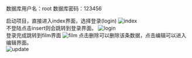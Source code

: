 数据库用户名：root
数据库密码：123456

启动项目，直接进入index界面，选择登录(login)
![index](https://raw.githubusercontent.com/gituserzs03/Film/master/pic/index.png)  
不登陆点击insert则会跳转到登录界面。
![login](https://raw.githubusercontent.com/gituserzs03/Film/master/pic/login.png)  
登录完成跳转到film界面
![film](https://raw.githubusercontent.com/gituserzs03/Film/master/pic/film.png)
点击删除可以删除该条数据，点击编辑可以进入编辑界面。  
![update](https://raw.githubusercontent.com/gituserzs03/Film/master/pic/update.png)